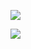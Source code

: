 ![](https://gitee.com/hxc8/images2/raw/master/img/202407172215188.jpg)

![](https://gitee.com/hxc8/images2/raw/master/img/202407172216210.jpg)